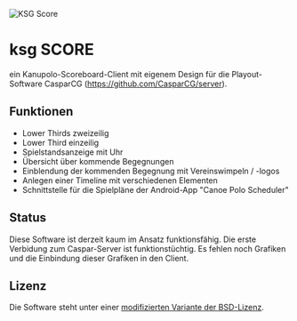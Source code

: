 ![KSG Score](https://www.ksg-media.de/logo.png "KSG Score")

# ksg SCORE

ein Kanupolo-Scoreboard-Client mit eigenem Design für die Playout-Software CasparCG (https://github.com/CasparCG/server).

## Funktionen

* Lower Thirds zweizeilig
* Lower Third einzeilig
* Spielstandsanzeige mit Uhr
* Übersicht über kommende Begegnungen
* Einblendung der kommenden Begegnung mit Vereinswimpeln / -logos
* Anlegen einer Timeline mit verschiedenen Elementen
* Schnittstelle für die Spielpläne der Android-App "Canoe Polo Scheduler"


## Status

Diese Software ist derzeit kaum im Ansatz funktionsfähig.
Die erste Verbidung zum Caspar-Server ist funktionstüchtig. Es fehlen noch Grafiken und die Einbindung dieser Grafiken in den Client.



## Lizenz

Die Software steht unter einer [modifizierten Variante der BSD-Lizenz](https://github.com/frosttho/ksg-score/blob/master/LICENSE.md).

